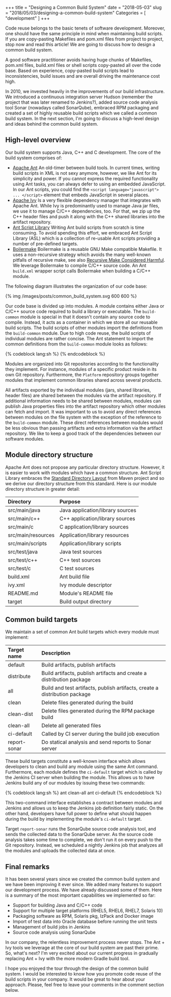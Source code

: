 +++
title = "Designing a Common Build System"
date = "2018-05-03"
slug = "2018/05/03/designing-a-common-build-system"
Categories = [ "development" ]
+++

Code reuse belongs to the basic tenets of software development. Moreover, one should have the same principle in mind when maintaining build scripts. If you are copy-pasting Makefiles and pom.xml files from project to project, stop now and read this article! We are going to discuss how to design a common build system.

<!--more-->

A good software practitioner avoids having huge chunks of Makefiles, pom.xml files, build.xml files or shell scripts copy-pasted all over the code base. Based on experience, copy-pasted build scripts lead to inconsistencies, build issues and are overall driving the maintenance cost high.

In 2010, we invested heavily in the improvements of our build infrastructure. We introduced a continuous integration server Hudson (remember the project that was later renamed to Jenkins?), added source code analysis tool Sonar (nowadays called SonarQube), embraced RPM packaging and created a set of highly reusable build scripts which we called a common build system. In the next section, I'm going to discuss a high-level design and ideas behind the common build system.

## High-level overview

Our build system supports Java, C++ and C development. The core of the build system comprises of:

* [Apache Ant](https://ant.apache.org/) An old-timer between build tools. In current times, writing build scripts in XML is not sexy anymore, however, we like Ant for its simplicity and power. If you cannot express the required functionality using Ant tasks, you can always defer to using an embedded JavaScript. In our Ant scripts, you could find the `<script language="javascript"> ... </script>` element that embeds JavaScript in several places.
* [Apache Ivy](http://ant.apache.org/ivy/) Is a very flexible dependency manager that integrates with Apache Ant. While Ivy is predominantly used to manage Java jar files, we use it to manage C/C++ dependencies, too. For that, we zip up the C++ header files and push it along with the C++ shared libraries into the artifact repository.
* [Ant Script Library](https://github.com/tumbarumba/AntScriptLibrary) Writing Ant build scripts from scratch is time consuming. To avoid spending this effort, we embraced Ant Script Library (ASL) which is a collection of re-usable Ant scripts providing a number of pre-defined targets.
* [Boilermake](https://github.com/dmoulding/boilermake) Boilermake is a reusable GNU Make compatible Makefile. It uses a non-recursive strategy which avoids the many well-known pitfalls of recursive make, see also [Recursive Make Considered Harmful](http://aegis.sourceforge.net/auug97.pdf). We leverage Boilermake to compile C/C++ source code. An Ant `build.xml` wrapper script calls Boilermake when building a C/C++ module.

The following diagram illustrates the organization of our code base:

{% img /images/posts/common_build_system.svg 600 600 %}

Our code base is divided up into modules. A module contains either Java or C/C++ source code required to build a library or executable. The `build-common` module is special in that it doesn't contain any source code to compile. Instead, it acts as a container in which we store all our reusable build scripts. The build scripts of other modules import the definitions from the `build-common` module. Due to high code reuse, the build scripts of individual modules are rather concise. The Ant statement to import the common definitions from the `build-common` module looks as follows:

{% codeblock lang:sh %}
<import file="../../Build/build-common/module.xml" />
{% endcodeblock %}

Modules are organized into Git repositories according to the functionality they implement. For instance, modules of a specific product reside in its own Git repository. Furthermore, the `Platform` repository groups together modules that implement common libraries shared across several products.

All artifacts exported by the individual modules (jars, shared libraries, header files) are shared between the modules via the artifact repository. If additional information needs to be shared between modules, modules can publish Java properties files into the artifact repository which other modules can fetch and import. It was important to us to avoid any direct references between modules on the file system with the exception of the reference to the `build-common` module. These direct references between modules would be less obvious than passing artifacts and extra information via the artifact repository. We like to keep a good track of the dependencies between our software modules.

## Module directory structure

Apache Ant does not propose any particular directory structure. However, it is easier to work with modules which have a common structure. Ant Script Library embraces the [Standard Directory Layout](https://maven.apache.org/guides/introduction/introduction-to-the-standard-directory-layout.html) from Maven project and so we derive our directory structure from this standard. Here is our module directory structure in greater detail:

| Directory          | Purpose                          |
|:------------------ |:-------------------------------- |
| src/main/java      | Java application/library sources |
| src/main/c++       | C++ application/library sources  |
| src/main/c         | C application/library sources    |
| src/main/resources | Application/library resources    |
| src/main/scripts   | Application/library scripts      |
| src/test/java      | Java test sources                |
| src/test/c++       | C++ test sources                 |
| src/test/c         | C test sources                   |
| build.xml          | Ant build file                   |
| ivy.xml            | Ivy module descriptor            |
| README.md          | Module's README file             |
| target             | Build output directory           |

## Common build targets

We maintain a set of common Ant build targets which every module must implement:

| Target name               | Description                                                                |
|:--------------------------|:-------------------------------------------------------------------------- |
| default                   | Build artifacts, publish artifacts                                         |
| distribute                | Build artifacts, publish artifacts and create a distribution package       |
| all                       | Build and test artifacts, publish artifacts, create a distribution package |
| clean                     | Delete files generated during the build                                    |
| clean-dist                | Delete files generated during the RPM package build                        |
| clean-all                 | Delete all generated files                                                 |
| ci-default                | Called by CI server during the build job execution                         |
| report-sonar              | Do statical analysis and send reports to Sonar server                      |

These build targets constitute a well-known interface which allows developers to clean and build any module using the same Ant command. Furthermore, each module defines the `ci-default` target which is called by the Jenkins CI server when building the module. This allows us to have Jenkins build any of our modules by issuing these two commands:

{% codeblock lang:sh %}
ant clean-all
ant ci-default
{% endcodeblock %}

This two-command interface establishes a contract between modules and Jenkins and allows us to keep the Jenkins job definition fairly static. On the other hand, developers have full power to define what should happen during the build by implementing the module's  `ci-default` target.

Target `report-sonar` runs the SonarQube source code analysis tool, and sends the collected data to the SonarQube server. As the source code analysis takes some time to complete, we don't run it on every push to the Git repository. Instead, we scheduled a nightly Jenkins job that analyzes all the modules and uploads the collected data at once.

## Final remarks

It has been several years since we created the common build system and we have been improving it ever since. We added many features to support our development process. We have already discussed some of them. Here is a summary of the most important capabilities we implemented so far:

* Support for building Java and C/C++ code
* Support for multiple target platforms (RHEL5, RHEL6, RHEL7, Solaris 10)
* Packaging software as RPM, Solaris pkg, IzPack and Docker image
* Import of test data into Oracle database before running the unit tests
* Management of build jobs in Jenkins
* Source code analysis using SonarQube

In our company, the relentless improvement process never stops. The Ant + Ivy tools we leverage at the core of our build system are past their prime. So, what's next? I'm very excited about our current progress in gradually replacing Ant + Ivy with the more modern Gradle build tool.

I hope you enjoyed the tour through the design of the common build system. I would be interested to know how you promote code reuse of the build scripts in your company. It would be great to hear about your approach. Please, feel free to leave your comments in the comment section below.
